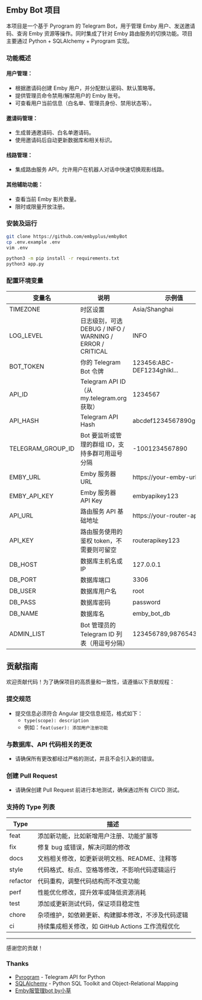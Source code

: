 ## Emby Bot 项目
本项目是一个基于 Pyrogram 的 Telegram Bot，用于管理 Emby 用户、发送邀请码、查询 Emby 资源等操作。同时集成了针对 Emby 路由服务的切换功能。项目主要通过 Python + SQLAlchemy + Pyrogram 实现。

### 功能概述
#### 用户管理：
- 根据邀请码创建 Emby 用户，并分配默认密码、默认策略等。
- 提供管理员命令禁用/解禁用户的 Emby 账号。
- 可查看用户当前信息（白名单、管理员身份、禁用状态等）。
#### 邀请码管理：
- 生成普通邀请码、白名单邀请码。
- 使用邀请码后自动更新数据库和相关标识。
#### 线路管理：
- 集成路由服务 API，允许用户在机器人对话中快速切换观影线路。
#### 其他辅助功能：
- 查看当前 Emby 影片数量。
- 限时或限量开放注册。

### 安装及运行
```bash
git clone https://github.com/embyplus/embyBot
cp .env.example .env
vim .env

python3 -m pip install -r requirements.txt
python3 app.py
```

### 配置环境变量

| 变量名	              | 说明	                                               | 示例值                        |
|-------------------|---------------------------------------------------|----------------------------|
| TIMEZONE          | 时区设置                                              | Asia/Shanghai              |
 | LOG_LEVEL         | 日志级别，可选 DEBUG / INFO / WARNING / ERROR / CRITICAL | INFO                       |
 | BOT_TOKEN         | 你的 Telegram Bot 令牌                                | 123456:ABC-DEF1234ghIkl... |
 | API_ID            | Telegram API ID（从 my.telegram.org 获取）             | 1234567                    |
 | API_HASH          | Telegram API Hash                                 | abcdef1234567890ghijklmn   |
 | TELEGRAM_GROUP_ID | Bot 要监听或管理的群组 ID，支持多群可用逗号分隔                       | -1001234567890             |
 | EMBY_URL          | Emby 服务器 URL                                      | https://your-emby-url      |
 | EMBY_API_KEY      | Emby 服务器 API Key                                  | embyapikey123              |
 | API_URL           | 路由服务 API 基础地址                                     | https://your-router-api    |
 | API_KEY           | 路由服务使用的鉴权 token，不需要则可留空                           | routerapikey123            |
 | DB_HOST           | 数据库主机名或 IP                                        | 127.0.0.1                  |
 | DB_PORT           | 数据库端口                                             | 3306                       |
 | DB_USER           | 数据库用户名                                            | root                       |
 | DB_PASS           | 数据库密码                                             | password                   |
 | DB_NAME           | 数据库名                                              | emby_bot_db                |
 | ADMIN_LIST        | Bot 管理员的 Telegram ID 列表（用逗号分隔）                    | 123456789,987654321        |

## 贡献指南
欢迎贡献代码！为了确保项目的高质量和一致性，请遵循以下贡献规程：
### 提交规范
- 提交信息必须符合 Angular 提交信息规范，格式如下：
  - `type(scope): description`
  - 例如：`feat(user): 添加用户注册功能`
### 与数据库、API 代码相关的更改
- 请确保所有更改都经过严格的测试，并且不会引入新的错误。
### 创建 Pull Request
- 请确保创建 Pull Request 前进行本地测试，确保通过所有 CI/CD 测试。
### 支持的 Type 列表

| Type     | 描述                                                         |
|----------|-------------------------------------------------------------|
| feat     | 添加新功能，比如新增用户注册、功能扩展等                    |
| fix      | 修复 bug 或错误，解决问题的修改                           |
| docs     | 文档相关修改，如更新说明文档、README、注释等                 |
| style    | 代码格式、标点、空格等修改，不影响代码逻辑运行                |
| refactor | 代码重构，调整代码结构而不改变功能                          |
| perf     | 性能优化修改，提升效率或降低资源消耗                        |
| test     | 添加或更新测试代码，保证项目稳定性                         |
| chore    | 杂项维护，如依赖更新、构建脚本修改，不涉及代码逻辑            |
| ci       | 持续集成相关修改，如 GitHub Actions 工作流程优化              |

---
感谢您的贡献！


### Thanks
- [Pyrogram](https://docs.pyrogram.org/) - Telegram API for Python
- [SQLAlchemy](https://www.sqlalchemy.org/) - Python SQL Toolkit and Object-Relational Mapping
- [Emby服管理bot by小草](https://github.com/xiaocao666tzh/EmbyBot)